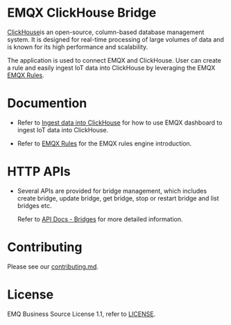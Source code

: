 # EMQX ClickHouse Bridge

[ClickHouse](https://github.com/ClickHouse/ClickHouse)is an open-source, column-based
database management system. It is designed for real-time processing of large volumes of
data and is known for its high performance and scalability.

The application is used to connect EMQX and ClickHouse.
User can create a rule and easily ingest IoT data into ClickHouse by leveraging
the EMQX [EMQX Rules](https://docs.emqx.com/en/enterprise/v5.0/data-integration/rules.html).


# Documention

- Refer to [Ingest data into ClickHouse](https://docs.emqx.com/en/enterprise/v5.0/data-integration/data-bridge-clickhouse.html)
  for how to use EMQX dashboard to ingest IoT data into ClickHouse.

- Refer to [EMQX Rules](https://docs.emqx.com/en/enterprise/v5.0/data-integration/rules.html)
  for the EMQX rules engine introduction.


# HTTP APIs

- Several APIs are provided for bridge management, which includes create bridge,
  update bridge, get bridge, stop or restart bridge and list bridges etc.

  Refer to [API Docs - Bridges](https://docs.emqx.com/en/enterprise/v5.0/admin/api-docs.html#tag/Bridges)
  for more detailed information.


# Contributing

Please see our [contributing.md](../../CONTRIBUTING.md).


# License

EMQ Business Source License 1.1, refer to [LICENSE](BSL.txt).
